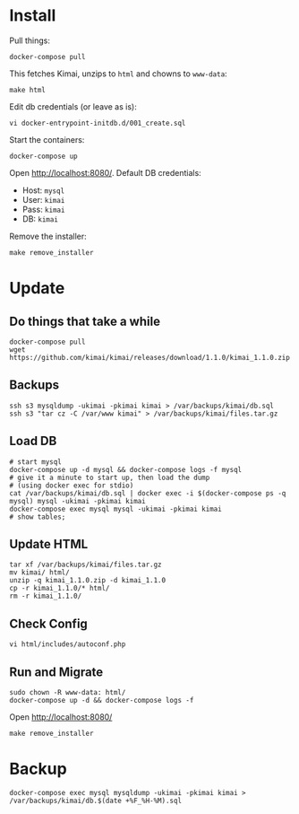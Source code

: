 # Install

Pull things:

    docker-compose pull

This fetches Kimai, unzips to `html` and chowns to `www-data`:

    make html

Edit db credentials (or leave as is):

    vi docker-entrypoint-initdb.d/001_create.sql

Start the containers:

    docker-compose up

Open [http://localhost:8080/](http://localhost:8080/). Default DB credentials:

- Host: `mysql`
- User: `kimai`
- Pass: `kimai`
- DB: `kimai`

Remove the installer:

    make remove_installer


# Update

## Do things that take a while

    docker-compose pull
    wget https://github.com/kimai/kimai/releases/download/1.1.0/kimai_1.1.0.zip

## Backups

    ssh s3 mysqldump -ukimai -pkimai kimai > /var/backups/kimai/db.sql
    ssh s3 "tar cz -C /var/www kimai" > /var/backups/kimai/files.tar.gz

## Load DB

    # start mysql
    docker-compose up -d mysql && docker-compose logs -f mysql
    # give it a minute to start up, then load the dump
    # (using docker exec for stdio)
    cat /var/backups/kimai/db.sql | docker exec -i $(docker-compose ps -q mysql) mysql -ukimai -pkimai kimai
    docker-compose exec mysql mysql -ukimai -pkimai kimai
    # show tables;

## Update HTML

    tar xf /var/backups/kimai/files.tar.gz
    mv kimai/ html/
    unzip -q kimai_1.1.0.zip -d kimai_1.1.0
    cp -r kimai_1.1.0/* html/
    rm -r kimai_1.1.0/

## Check Config

    vi html/includes/autoconf.php

## Run and Migrate

    sudo chown -R www-data: html/
    docker-compose up -d && docker-compose logs -f

Open [http://localhost:8080/](http://localhost:8080/)

    make remove_installer

# Backup
```
docker-compose exec mysql mysqldump -ukimai -pkimai kimai > /var/backups/kimai/db.$(date +%F_%H-%M).sql
```

